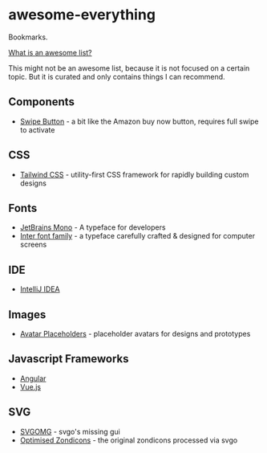 # awesome-everything

Bookmarks.

[What is an awesome list?](https://github.com/sindresorhus/awesome/blob/master/awesome.md)

This might not be an awesome list, because it is not focused on a certain topic. But it is curated and only contains things I can recommend.

## Components

 - [Swipe Button](https://github.com/darrenmothersele/swipe-button/blob/master/src/app/components/swipe-button.component.ts) - a bit like the Amazon buy now button, requires full swipe to activate

## CSS

 - [Tailwind CSS](https://tailwindcss.com/) - utility-first CSS framework for rapidly building custom designs

## Fonts

 - [JetBrains Mono](https://www.jetbrains.com/lp/mono/) - A typeface for developers
 - [Inter font family](https://rsms.me/inter/) - a typeface carefully crafted & designed for computer screens

## IDE

 - [IntelliJ IDEA](https://www.jetbrains.com/idea/)

## Images

 - [Avatar Placeholders](http://www.darrenmothersele.com/avatar-maker/) - placeholder avatars for designs and prototypes

## Javascript Frameworks

 - [Angular](https://github.com/angular/angular)
 - [Vue.js](https://vuejs.org/)

## SVG

 - [SVGOMG](https://jakearchibald.github.io/svgomg/) - svgo's missing gui
 - [Optimised Zondicons](http://www.darrenmothersele.com/zondicons-sprite/) - the original zondicons processed via svgo
